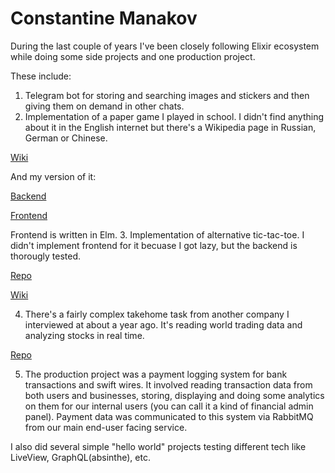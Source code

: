 # Constantine Manakov

During the last couple of years I've been closely following Elixir ecosystem while doing some side projects and one production project.

These include:
1. Telegram bot for storing and searching images and stickers and then giving them on demand in other chats.
2. Implementation of a paper game I played in school. I didn't find anything about it in the English internet but there's a Wikipedia page in Russian, German or Chinese. 

 [Wiki](https://ru.wikipedia.org/wiki/%D0%92%D0%BE%D0%B9%D0%BD%D0%B0_%D0%B2%D0%B8%D1%80%D1%83%D1%81%D0%BE%D0%B2)

 And my version of it: 

 [Backend](https://github.com/Monyk015/viruswars-backend)

 [Frontend](https://github.com/Monyk015/viruswars-frontend)

 Frontend is written in Elm.
3. Implementation of alternative tic-tac-toe. I didn't implement frontend for it becuase I got lazy, but the backend is thorougly tested.

 [Repo](https://github.com/Monyk015/alt-tic-tac)

 [Wiki](https://en.wikipedia.org/wiki/Ultimate_tic-tac-toe)

4. There's a fairly complex takehome task from another company I interviewed at about a year ago. It's reading world trading data and analyzing stocks in real time.

 [Repo](https://github.com/Monyk015/timeline_takehome)

5. The production project was a payment logging system for bank transactions and swift wires. It involved reading transaction data from both users and businesses, storing, displaying and doing some analytics on them for our internal users (you can call it a kind of financial admin panel). Payment data was communicated to this system via RabbitMQ from our main end-user facing service.

I also did several simple "hello world" projects testing different tech like LiveView, GraphQL(absinthe), etc.
